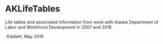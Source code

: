 # AKLifeTables
Life tables and associated information from work with Alaska Department of Labor and Workforce Development in 2007 and 2018.

-EddieH, May 2019
